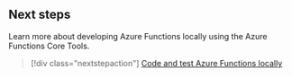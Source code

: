 ## Next steps

Learn more about developing Azure Functions locally using the Azure Functions Core Tools.

> [!div class="nextstepaction"] 
> [Code and test Azure Functions locally](../articles/azure-functions/functions-run-local.md)
